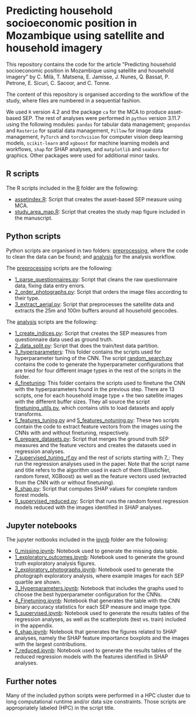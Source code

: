 # Predicting household socioeconomic position in Mozambique using satellite and household imagery

This repository contains the code for the article "Predicting household socioeconomic position in Mozambique using satellite and household imagery" by C. Milà, T. Matsena, E. Jamisse, J. Nunes, Q. Bassat, P. Petrone, E. Sicuri, C. Sacoor, and C. Tonne. 

The content of this repository is organised according to the workflow of the study, where files are numbered in a sequential fashion. 

We used `R` version 4.2 and the package `ca` for the MCA to produce asset-based SEP. The rest of analyses were performed in `python` version 3.11.7 using the following modules: `pandas` for tabular data management; `geopandas` and `Rasterio` for spatial data management, `Pillow` for image data management, `PyTorch` and `torchvision` for computer vision deep learning models, `scikit-learn` and `xgboost` for machine learning models and workflows, `shap` for SHAP analyses, and `matplotlib` and `seaborn` for graphics. Other packages were used for additional minor tasks.


## R scripts

The R scripts included in the [R](R/) folder are the following:

* [assetindex.R](R/assetindex.R): Script that creates the asset-based SEP measure using MCA.
* [study_area_map.R](R/study_area_map.R): Script that creates the study map figure included in the manuscript.

## Python scripts

Python scripts are organised in two folders: [preprocessing](python/preprocessing), where the code to clean the data can be found; and [analysis](python/analysis) for the analysis workflow.

The [preprocessing](python/preprocessing) scripts are the following:

* [1_parse_questionnaires.py](python/preprocessing/1_parse_questionnaires.py): Script that cleans the raw questionnaire data, fixing data entry errors.
* [2_order_photographs.py](python/preprocessing/2_order_photographs.py): Script that orders the image files according to their type.
* [3_extract_aerial.py](python/preprocessing/3_extract_aerial.py): Script that preprocesses the satellite data and extracts the 25m and 100m buffers around all household geocodes.

The [analysis](python/analysis) scripts are the following:

* [1_create_indices.py](python/analysis/1_create_indices.py): Script that creates the SEP measures from questionnaire data used as ground truth.
* [2_data_split.py](python/analysis/2_data_split.py): Script that does the train/test data partition.
* [3_hyperparameters](python/analysis/3_hyperparameters): This folder contains the scripts used for hyperparameter tuning of the CNN. The script [random_search.py](python/analysis/3_hyperparameters/random_search.py) contains the code to generate the hyperparameter configurations that are tried for four different image types in the rest of the scripts in the folder.
* [4_finetuning](python/analysis/4_finetuning): This folder contains the scripts used to finetune the CNN with the hyperparameters found in the previous step. There are 13 scripts, one for each household image type + the two satellite images with the different buffer sizes. They all source the script [finetuning_utils.py](python/analysis/finetuning_utils.py), which contains utils to load datasets and apply transforms.
* [5_features_tuning.py](python/analysis/5_features_tuning.py) and [5_features_notuning.py](python/analysis/5_features_notuning.py): These two scripts contain the code to extract feature vectors from the images using the CNNs with and without finetuning, respectively.
* [6_prepare_datasets.py](python/analysis/6_prepare_datasets.py): Script that merges the ground truth SEP measures and the feature vectors and creates the datasets used in regression analyses.
* [7_supervised_tuning_rf.py](python/analysis/7_supervised_tuning_rf.py) and the rest of scripts starting with 7_: They run the regression analyses used in the paper. Note that the script name and title refers to the algorithm used in each of them (ElasticNet, random forest, XGBoost) as well as the feature vectors used (extracted from the CNN with or without finetuning).
* [8_shap.py](python/analysis/8_shap.py): Script that computes SHAP values for complete random forest models.
* [9_supervised_reduced.py](python/analysis/9_supervised_reduced.py): Script that runs the random forest regression models reduced with the images identified in SHAP analyses.

## Jupyter notebooks

The jupyter notbooks included in the [ipynb](ipynb/) folder are the following:

* [0_missing.ipynb](ipynb/0_missing.ipynb): Notebook used to generate the missing data table.
* [1_exploratory_outcomes.ipynb](ipynb/1_exploratory_outcomes.ipynb): Notebook used to generate the ground truth exploratory analysis figures.
* [2_exploratory_photographs.ipynb](ipynb/2_exploratory_photographs.ipynb): Notebook used to generate the photograph exploratory analysis, where example images for each SEP quartile are shown.
* [3_Hyperparameters.ipynb](ipynb/3_Hyperparameters.ipynb): Notebook that includes the graphs used to choose the best hyperparameter configuration for the CNNs.
* [4_Finetuning.ipynb](ipynb/4_Finetuning.ipynb): Notebook that generates the table with the CNN binary accuracy statistics for each SEP measure and image type.
* [5_supervised.ipynb](ipynb/5_supervised.ipynb): Notebook used to generate the results tables of the regression analyses, as well as the scatterplots (test vs. train) included in the appendix.
* [6_shap.ipynb](ipynb/6_shap.ipynb): Notebook that generates the figures related to SHAP analyses, namely the SHAP feature importance boxplots and the images with the largest contributions.
* [7_reduced.ipynb](ipynb/7_reduced.ipynb): Notebook used to generate the results tables of the reduced regression models with the features identified in SHAP analyses.


## Further notes

Many of the included python scripts were performed in a HPC cluster due to long computational runtime and/or data size constraints. Those scripts are appropriately labeled (HPC) in the script title. 
